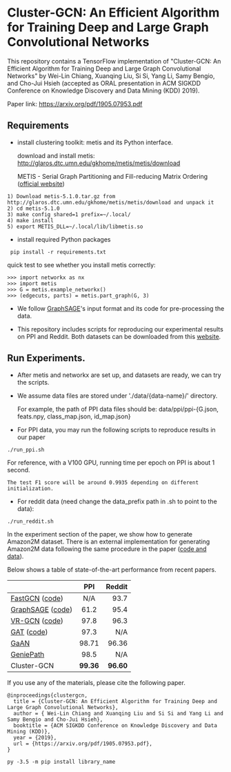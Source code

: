 
# Cluster-GCN: An Efficient Algorithm for Training Deep and Large Graph Convolutional Networks
This repository contains a TensorFlow implementation of "Cluster-GCN: An Efficient Algorithm for Training Deep and Large Graph Convolutional Networks" by Wei-Lin Chiang, Xuanqing Liu, Si Si, Yang Li, Samy Bengio, and Cho-Jui Hsieh (accepted as ORAL presentation in ACM SIGKDD Conference on Knowledge Discovery and Data Mining (KDD) 2019).

Paper link: https://arxiv.org/pdf/1905.07953.pdf

## Requirements

* install clustering toolkit: metis and its Python interface.

  download and install metis: http://glaros.dtc.umn.edu/gkhome/metis/metis/download

  METIS - Serial Graph Partitioning and Fill-reducing Matrix Ordering ([official website](http://glaros.dtc.umn.edu/gkhome/metis/metis/overview))

```
1) Download metis-5.1.0.tar.gz from http://glaros.dtc.umn.edu/gkhome/metis/metis/download and unpack it
2) cd metis-5.1.0
3) make config shared=1 prefix=~/.local/
4) make install
5) export METIS_DLL=~/.local/lib/libmetis.so
```

* install required Python packages

```
 pip install -r requirements.txt
```

quick test to see whether you install metis correctly:

```
>>> import networkx as nx
>>> import metis
>>> G = metis.example_networkx()
>>> (edgecuts, parts) = metis.part_graph(G, 3)
```

* We follow [GraphSAGE](https://github.com/williamleif/GraphSAGE#input-format)'s input format and its code for pre-processing the data.

* This repository includes scripts for reproducing our experimental results on PPI and Reddit. Both datasets can be downloaded from this [website](http://snap.stanford.edu/graphsage/).

## Run Experiments.

* After metis and networkx are set up, and datasets are ready, we can try the scripts.

* We assume data files are stored under './data/{data-name}/' directory.

  For example, the path of PPI data files should be: data/ppi/ppi-{G.json, feats.npy, class_map.json, id_map.json}

* For PPI data, you may run the following scripts to reproduce results in our paper

```
./run_ppi.sh
```

  For reference, with a V100 GPU, running time per epoch on PPI is about 1 second.

```
The test F1 score will be around 0.9935 depending on different initialization.

```

* For reddit data (need change the data_prefix path in .sh to point to the data):

```
./run_reddit.sh
```

In the experiment section of the paper, we show how to generate Amazon2M dataset. There is an external implementation for generating Amazon2M data following the same procedure in the paper ([code and data](http://web.cs.ucla.edu/~chohsieh/data/Amazon2M.tar.gz)).

Below shows a table of state-of-the-art performance from recent papers.

|               | PPI         | Reddit    |
| ------------- |:-----------:| ---------:|
| [FastGCN](https://arxiv.org/abs/1801.10247) ([code](https://github.com/matenure/FastGCN))           | N/A         | 93.7      |
| [GraphSAGE](https://arxiv.org/abs/1706.02216) ([code](https://github.com/williamleif/GraphSAGE))    | 61.2        | 95.4      |
| [VR-GCN](https://arxiv.org/abs/1710.10568) ([code](https://github.com/thu-ml/stochastic_gcn))       | 97.8        | 96.3      |
| [GAT](https://arxiv.org/abs/1710.10903) ([code](https://github.com/PetarV-/GAT))                    | 97.3        | N/A       |
| [GaAN](https://arxiv.org/abs/1803.07294)                                                     | 98.71       | 96.36     |
| [GeniePath](https://arxiv.org/abs/1802.00910)                                                | 98.5        | N/A       |
| Cluster-GCN                                                  | **99.36**   | **96.60** |

If you use any of the materials, please cite the following paper.

```
@inproceedings{clustergcn,
  title = {Cluster-GCN: An Efficient Algorithm for Training Deep and Large Graph Convolutional Networks},
  author = { Wei-Lin Chiang and Xuanqing Liu and Si Si and Yang Li and Samy Bengio and Cho-Jui Hsieh},
  booktitle = {ACM SIGKDD Conference on Knowledge Discovery and Data Mining (KDD)},
  year = {2019},
  url = {https://arxiv.org/pdf/1905.07953.pdf},
}

py -3.5 -m pip install library_name